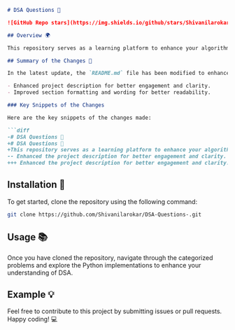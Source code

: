 ```markdown
# DSA Questions 🤖

![GitHub Repo stars](https://img.shields.io/github/stars/Shivanilarokar/DSA-Questions-) ![GitHub forks](https://img.shields.io/github/forks/Shivanilarokar/DSA-Questions-) ![GitHub issues](https://img.shields.io/github/issues/Shivanilarokar/DSA-Questions-)

## Overview 🌍

This repository serves as a learning platform to enhance your algorithmic skills and improve your understanding of Data Structures and Algorithms (DSA). It includes a variety of algorithm problems categorized for easy navigation and understanding.

## Summary of the Changes 📝

In the latest update, the `README.md` file has been modified to enhance clarity and engagement. Key improvements include:

- Enhanced project description for better engagement and clarity.
- Improved section formatting and wording for better readability.

### Key Snippets of the Changes

Here are the key snippets of the changes made:

```diff
-# DSA Questions 🤖
+# DSA Questions 🤖
+This repository serves as a learning platform to enhance your algorithmic skills and improve your understanding of Data Structures and Algorithms (DSA).
-- Enhanced the project description for better engagement and clarity.
+++ Enhanced the project description for better engagement and clarity.
```

## Installation 🔧

To get started, clone the repository using the following command:

```bash
git clone https://github.com/Shivanilarokar/DSA-Questions-.git
```

## Usage 📚

Once you have cloned the repository, navigate through the categorized problems and explore the Python implementations to enhance your understanding of DSA.

## Example 💡

Feel free to contribute to this project by submitting issues or pull requests. Happy coding! 💻
```